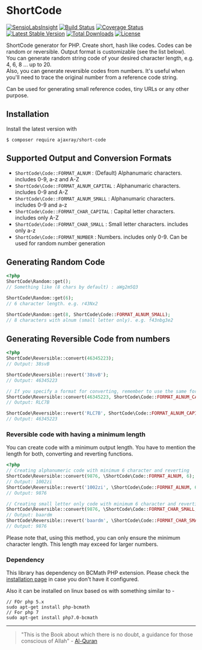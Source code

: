 # ShortCode

[![SensioLabsInsight](https://insight.sensiolabs.com/projects/8254062e-538a-4667-aa56-920e293bef5a/small.png)](https://insight.sensiolabs.com/projects/8254062e-538a-4667-aa56-920e293bef5a)
[![Build Status](https://travis-ci.org/ajaxray/short-code.svg?branch=master)](https://travis-ci.org/ajaxray/short-code)
[![Coverage Status](https://coveralls.io/repos/ajaxray/short-code/badge.svg?branch=master&service=github)](https://coveralls.io/github/ajaxray/short-code?branch=master)
[![Latest Stable Version](https://poser.pugx.org/ajaxray/short-code/v/stable)](https://packagist.org/packages/ajaxray/short-code) 
[![Total Downloads](https://poser.pugx.org/ajaxray/short-code/downloads)](https://packagist.org/packages/ajaxray/short-code)
[![License](https://poser.pugx.org/ajaxray/short-code/license)](https://packagist.org/packages/ajaxray/short-code)

ShortCode generator for PHP. Create short, hash like codes. Codes can be random or reversible. Output format is customizable (see the list below).      
You can generate random string code of your desired character length, e.g. 4, 6, 8 ... up to 20.   
Also, you can generate reversible codes from numbers. It's useful when you'll need to trace the original number from a reference code string.    

Can be used for generating small reference codes, tiny URLs or any other purpose.  

## Installation

Install the latest version with

```
$ composer require ajaxray/short-code
```

## Supported Output and Conversion Formats

- `ShortCode\Code::FORMAT_ALNUM` : (Default) Alphanumaric characters. includes 0-9, a-z and A-Z
- `ShortCode\Code::FORMAT_ALNUM_CAPITAL` : Alphanumaric characters. includes 0-9 and A-Z
- `ShortCode\Code::FORMAT_ALNUM_SMALL` : Alphanumaric characters. includes 0-9 and a-z
- `ShortCode\Code::FORMAT_CHAR_CAPITAL` : Capital letter characters. includes only A-Z
- `ShortCode\Code::FORMAT_CHAR_SMALL` : Small letter characters. includes only a-z
- `ShortCode\Code::FORMAT_NUMBER` : Numbers. includes only 0-9. Can be used for random number generation

## Generating Random Code

```php
<?php
ShortCode\Random::get(); 
// Something like (8 chars by default) : aWg2m5Q3

ShortCode\Random::get(6); 
// 6 character length. e.g. r43Nx2

ShortCode\Random::get(8, ShortCode\Code::FORMAT_ALNUM_SMALL); 
// 8 characters with alnum (small letter only). e.g. f43nbg3e2
```

## Generating Reversible Code from numbers
```php
<?php
ShortCode\Reversible::convert(46345223); 
// Output: 38svB

ShortCode\Reversible::revert('38svB');
// Output: 46345223

// If you specify a format for converting, remember to use the same format for reverting
ShortCode\Reversible::convert(46345223, ShortCode\Code::FORMAT_ALNUM_CAPITAL);
// Output: RLC7B

ShortCode\Reversible::revert('RLC7B', ShortCode\Code::FORMAT_ALNUM_CAPITAL);
// Output: 46345223
```

### Reversible code with having a minimum length

You can create code with a minimum output length. 
You have to mention the length for both, converting and reverting functions.

```php
<?php
// Creating alphanumeric code with minimum 6 character and reverting
ShortCode\Reversible::convert(9876, \ShortCode\Code::FORMAT_ALNUM, 6); 
// Output: 1002zi
ShortCode\Reversible::revert('1002zi', \ShortCode\Code::FORMAT_ALNUM, 6);
// Output: 9876

// Creating small letter only code with minimum 6 character and reverting
ShortCode\Reversible::convert(9876, \ShortCode\Code::FORMAT_CHAR_SMALL, 6);
// Output: baardm
ShortCode\Reversible::revert('baardm', \ShortCode\Code::FORMAT_CHAR_SMALL, 6);
// Output: 9876
```

Please note that, using this method, you can only ensure the minimum character length. This length may exceed for larger numbers.

### Dependency

This library has dependency on BCMath PHP extension. Please check the [installation page](http://php.net/manual/en/bc.setup.php) in case you don't have it configured. 

Also it can be installed on linux based os with something similar to -
```
// FOr php 5.x
sudo apt-get install php-bcmath
// For php 7
sudo apt-get install php7.0-bcmath
```

---
> "This is the Book about which there is no doubt, a guidance for those conscious of Allah" - [Al-Quran](http://quran.com)
